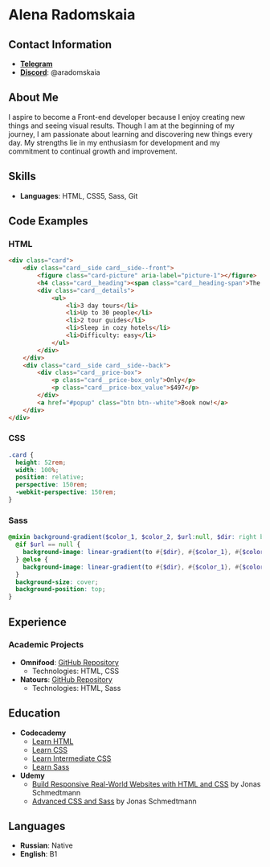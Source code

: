 # Alena Radomskaia

## Contact Information
- [**Telegram**](https://t.me/ARadomskaia)
- [**Discord**](https://discordapp.com/users/1005407603268010075): @aradomskaia

## About Me
I aspire to become a Front-end developer because I enjoy creating new things and seeing visual results. Though I am at the beginning of my journey, I am passionate about learning and discovering new things every day. My strengths lie in my enthusiasm for development and my commitment to continual growth and improvement.

## Skills
- **Languages**: HTML, CSS5, Sass, Git

## Code Examples

### HTML
```html
<div class="card">
    <div class="card__side card__side--front">
        <figure class="card-picture" aria-label="picture-1"></figure>
        <h4 class="card__heading"><span class="card__heading-span">The Sea Explorer</span></h4>
        <div class="card__details">
            <ul>
                <li>3 day tours</li>
                <li>Up to 30 people</li>
                <li>2 tour guides</li>
                <li>Sleep in cozy hotels</li>
                <li>Difficulty: easy</li>
            </ul>
        </div>
    </div>
    <div class="card__side card__side--back">
        <div class="card__price-box">
            <p class="card__price-box_only">Only</p>
            <p class="card__price-box_value">$497</p>
        </div>
        <a href="#popup" class="btn btn--white">Book now!</a>
    </div>
</div>
```

### CSS
```css
.card {
  height: 52rem;
  width: 100%;
  position: relative;
  perspective: 150rem;
  -webkit-perspective: 150rem;
}
```

### Sass
```scss
@mixin background-gradient($color_1, $color_2, $url:null, $dir: right bottom) {
  @if $url == null {
    background-image: linear-gradient(to #{$dir}, #{$color_1}, #{$color_2});
  } @else {
    background-image: linear-gradient(to #{$dir}, #{$color_1}, #{$color_2}), url(#{$url});
  }
  background-size: cover;
  background-position: top;
}
```

## Experience
### Academic Projects
- **Omnifood**: [GitHub Repository](https://github.com/radomskaia/omnifood)
  - Technologies: HTML, CSS
- **Natours**: [GitHub Repository](https://github.com/radomskaia/natours)
  - Technologies: HTML, Sass

## Education
- **Codecademy**
  - [Learn HTML](https://www.codecademy.com/enrolled/courses/learn-html)
  - [Learn CSS](https://www.codecademy.com/enrolled/courses/learn-css)
  - [Learn Intermediate CSS](https://www.codecademy.com/enrolled/courses/learn-intermediate-css)
  - [Learn Sass](https://www.codecademy.com/enrolled/courses/learn-sass)
- **Udemy**
  - [Build Responsive Real-World Websites with HTML and CSS](https://www.udemy.com/course/design-and-develop-a-killer-website-with-html5-and-css3/?couponCode=LETSLEARNNOW) by Jonas Schmedtmann
  - [Advanced CSS and Sass](https://www.udemy.com/course/advanced-css-and-sass/?couponCode=ST19MT61724) by Jonas Schmedtmann

## Languages
- **Russian**: Native
- **English**: B1
